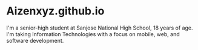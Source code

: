 # Aizenxyz.github.io
I'm a senior-high  student at Sanjose National High School, 18 years of age. I'm taking Information Technologies with a focus on mobile, web, and software development.
